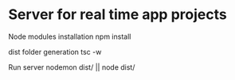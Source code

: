 # Server for real time app projects
Node modules installation
npm install

dist folder generation
tsc -w

Run server
nodemon dist/ || node dist/
